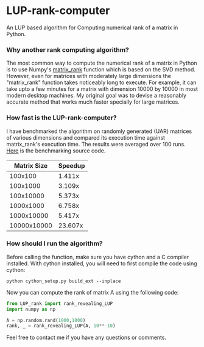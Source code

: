 # LUP-rank-computer
An LUP based algorithm for Computing numerical rank of a matrix in Python.

### Why another rank computing algorithm?
The most common way to compute the numerical rank of a matrix in Python is to use Numpy's [matrix_rank](https://docs.scipy.org/doc/numpy-1.14.0/reference/generated/numpy.linalg.matrix_rank.html) function which is based on the SVD method. However, even for matrices with moderately large dimensions the "matrix_rank" function takes noticeably long to execute. For example, it can take upto a few minutes for a matrix with dimension 10000 by 10000 in most modern desktop machines. My original goal was to devise a reasonably accurate method that works much faster specially for large matrices.

### How fast is the LUP-rank-computer?
I have benchmarked the algorithm on randomly generated (UAR) matrices of various dimensions and compared its execution time against matrix_rank's execution time. The results were averaged over 100 runs. [Here](https://github.com/touqir14/LUP-rank-computer/blob/master/test_LUP_rank.py) is the benchmarking source code.

| Matrix Size | Speedup |
|-------------|---------|
| 100x100     | 1.411x  |
| 100x1000    | 3.109x  |
| 100x10000   | 5.373x  |
| 1000x1000   | 6.758x  |
| 1000x10000  | 5.417x  |
| 10000x10000 | 23.607x |

### How should I run the algorithm?
Before calling the function, make sure you have cython and a C compiler installed. With cython installed, you will need to first compile the code using cython: 
```
python cython_setup.py build_ext --inplace
```

Now you can compute the rank of matrix A using the following code:
```python
from LUP_rank import rank_revealing_LUP
import numpy as np

A = np.random.rand(1000,1000)
rank, _ = rank_revealing_LUP(A, 10**-10)
```
Feel free to contact me if you have any questions or comments.
